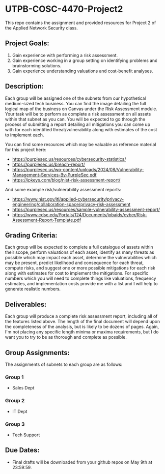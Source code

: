 # UTPB-COSC-4470-Project2
This repo contains the assignment and provided resources for Project 2 of the Applied Network Security class.

## Project Goals:
1) Gain experience with performing a risk assessment.
2) Gain experience working in a group setting on identifying problems and brainstorming solutions.
3) Gain experience understanding valuations and cost-benefit analyses.

## Description:
Each group will be assigned one of the subnets from our hypothetical medium-sized tech business.  You can find the image detailing the full logical map of the business on Canvas under the Risk Assessment module.  Your task will be to perform as complete a risk assessment on all assets within that subnet as you can.  You will be expected to go through the process of submitting a report detailing all mitigations you can come up with for each identified threat/vulnerability along with estimates of the cost to implement each.

You can find some resources which may be valuable as reference material for this project here:
 * https://purplesec.us/resources/cybersecurity-statistics/
 * https://purplesec.us/breach-report/
 * https://purplesec.us/wp-content/uploads/2024/08/Vulnerability-Management-Services-By-PurpleSec.pdf
 * https://ipkeys.com/blog/nist-risk-assessment-report/

And some example risk/vulnerability assessment reports:
 * https://www.nist.gov/itl/applied-cybersecurity/privacy-engineering/collaboration-space/privacy-risk-assessment
 * https://purplesec.us/resources/sample-vulnerability-assessment-report/
 * https://www.cdse.edu/Portals/124/Documents/jobaids/cyber/Risk-Assessment-Report-Template.pdf

## Grading Criteria:
Each group will be expected to complete a full catalogue of assets within their scope, perform valuations of each asset, identify as many threats as possible which may impact each asset, determine the vulnerabilities which may be present, predict likelihood and consequence for each threat, compute risks, and suggest one or more possible mitigations for each risk along with estimates for cost to implement the mitigations.  For specific numbers which you will need to complete things like valuations, frequency estimates, and implementation costs provide me with a list and I will help to generate realistic numbers.

## Deliverables:
Each group will produce a complete risk assessment report, including all of the features listed above.  The length of the final document will depend upon the completeness of the analysis, but is likely to be dozens of pages.  Again, I'm not placing any specific length minima or maxima requirements, but I do want you to try to be as thorough and complete as possible.

## Group Assignments:
The assignments of subnets to each group are as follows:

### Group 1
 * Sales Dept

### Group 2
 * IT Dept

### Group 3
 * Tech Support

## Due Dates:
 * Final drafts will be downloaded from your github repos on May 9th at 23:59:59.